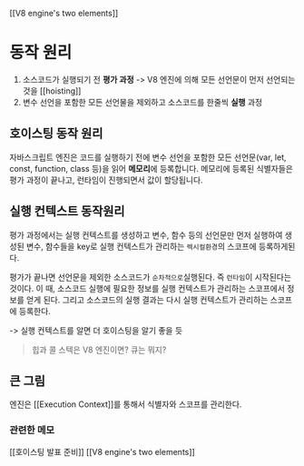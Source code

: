 

[[V8 engine's two elements]]

# 동작 원리
1. 소스코드가 실행되기 전 **평가 과정**
-> V8 엔진에 의해 모든 선언문이 먼저 선언되는 것을 [[hoisting]]
2. 변수 선언을 포함한 모든 선언물을 제외하고 소스코드를 한줄씩 **실행** 과정

## 호이스팅 동작 원리 
자바스크립트 엔진은 코드를 실행하기 전에  변수 선언을 포함한 모든 선언문(var, let, const, function, class 등)을 읽어 **메모리**에 등록합니다. 메모리에 등록된 식별자들은 평가 과정이 끝나고, 런타임이 진행되면서 값이 할당됩니다.

## 실행 컨텍스트 동작원리 
평가 과정에서는 실행 컨텍스트를 생성하고 변수, 함수 등의 선언문만 먼저 실행하여 생성된 변수, 함수들을 key로 실행 컨텍스트가 관리하는 `렉시컬환경`의 스코프에 등록하게된다.

평가가 끝나면 선언문을 제외한 소스코드가 `순차적으로`실행된다. 즉 `런타임`이 시작된다는 것이다. 이 때, 소스코드 실행에 필요한 정보를 실행 컨텍스트가 관리하는 스코프에서 정보를 얻게 된다. 그리고 소스코드의 실행 결과는 다시 실행 컨텍스트가 관리하는 스코프에 등록한다.

-> 실행 컨텍스트를 알면 더 호이스팅을 알기 좋을 듯 


> 힙과 콜 스텍은 V8 엔진이면? 큐는 뭐지? 

## 큰 그림
엔진은 [[Execution Context]]를 통해서 식별자와 스코프를 관리한다. 


### 관련한 메모 
[[호이스팅 발표 준비]]
[[V8 engine's two elements]]